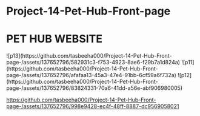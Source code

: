 # Project-14-Pet-Hub-Front-page
<h1>PET HUB WEBSITE</h1>
![p13](https://github.com/tasbeeha000/Project-14-Pet-Hub-Front-page-/assets/137652796/582931c3-f753-4923-8ae6-f29b7a1d824a)
![p11](https://github.com/tasbeeha000/Project-14-Pet-Hub-Front-page-/assets/137652796/afafaa13-45a3-47e4-91bb-6cf59a6f732a)
![p12](https://github.com/tasbeeha000/Project-14-Pet-Hub-Front-page-/assets/137652796/83824331-70a6-41dd-a56e-abf906980005)

https://github.com/tasbeeha000/Project-14-Pet-Hub-Front-page-/assets/137652796/998e9428-ec4f-48ff-8887-dc9569058021
